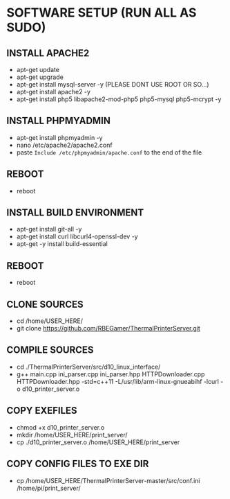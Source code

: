 # SOFTWARE SETUP (RUN ALL AS SUDO)
## INSTALL APACHE2
* apt-get update
* apt-get upgrade 
* apt-get install mysql-server -y (PLEASE DONT USE ROOT OR SO...)
* apt-get install apache2 -y
* apt-get install php5 libapache2-mod-php5 php5-mysql php5-mcrypt -y
## INSTALL PHPMYADMIN
* apt-get install phpmyadmin -y
* nano /etc/apache2/apache2.conf
* paste `Include /etc/phpmyadmin/apache.conf` to the end of the file
## REBOOT
* reboot
## INSTALL BUILD ENVIRONMENT
* apt-get install git-all -y
* apt-get install curl libcurl4-openssl-dev -y
* apt-get -y install build-essential
## REBOOT
* reboot
## CLONE SOURCES
* cd /home/USER_HERE/
* git clone https://github.com/RBEGamer/ThermalPrinterServer.git
## COMPILE SOURCES
* cd ./ThermalPrinterServer/src/d10_linux_interface/
* g++ main.cpp ini_parser.cpp ini_parser.hpp HTTPDownloader.cpp HTTPDownloader.hpp -std=c++11 -L/usr/lib/arm-linux-gnueabihf -lcurl -o d10_printer_server.o
## COPY EXEFILES
* chmod +x d10_printer_server.o
* mkdir /home/USER_HERE/print_server/
* cp ./d10_printer_server.o /home/USER_HERE/print_server
## COPY CONFIG FILES TO EXE DIR
* cp /home/USER_HERE/ThermalPrinterServer-master/src/conf.ini /home/pi/print_server/

